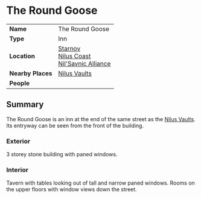 # The Round Goose

|||
| --- | --- |
| **Name** | The Round Goose | place.4
| **Type** | Inn |
| **Location** | [Starnov](../../cities/starnov.md)<br>[Nilus Coast](../../../civilisations/nilsavnic-alliance/states/nilus-coast.md)<br>[Nil'Savnic Alliance](../../../civilisations/nilsavnic-alliance/nilsavnic-alliance.md) |
| **Nearby Places** | [Nilus Vaults](../government/nilus-vaults.md) |
| **People** | |

## Summary

The Round Goose is an inn at the end of the same street as the [Nilus Vaults](../government/nilus-vaults.md). Its entryway can be seen from the front of the building.

### Exterior

3 storey stone building with paned windows.

### Interior

Tavern with tables looking out of tall and narrow paned windows. Rooms on the upper floors with window views down the street.
